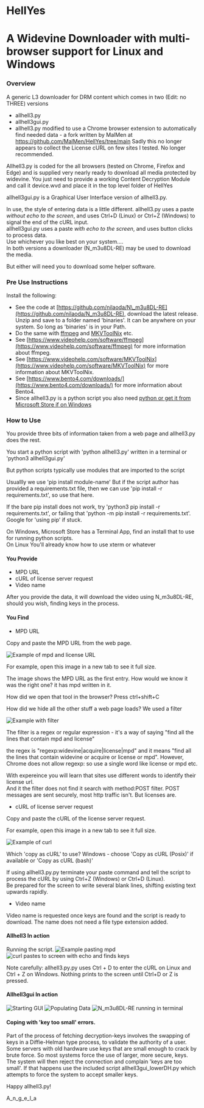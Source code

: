 # HellYes

A Widevine Downloader with multi-browser support for Linux and Windows
======================================================================

### Overview

A generic L3 downloader for DRM content which comes in two (Edit: no THREE) versions

*   allhell3.py
*   allhell3gui.py
*   allhell3.py modified to use a Chrome browser extension to automatically find needed data - a fork written by MalMen at https://github.com/MalMen/HellYes/tree/main  Sadly this no longer appears to collect the License cURL on few sites I tested. No longer recommended.

Allhell3.py is coded for the all browsers (tested on Chrome, Firefox and Edge) and is supplied very nearly ready to download all media protected by widevine.
You just need to provide a working Content Decryption Module and call it device.wvd and place it in the top level folder of HellYes

allhell3gui.py is a Graphical User Interface version of allhell3.py.

  
In use, the style of entering data is a little different. allhell3.py uses a paste _without echo to the screen_, and uses Ctrl+D (Linux) or Ctrl+Z (Windows) to signal the end of the cURL input.  
allhell3gui.py uses a paste _with echo to the screen_, and uses button clicks to process data.  
Use whichever you like best on your system....  
In both versions a downloader (N\_m3u8DL-RE) may be used to download the media.

But either will need you to download some helper software.

### Pre Use Instructions

Install the following:

*   See the code at [https://github.com/nilaoda/N\_m3u8DL-RE](https://github.com/nilaoda/N_m3u8DL-RE), download the latest release. Unzip and save to a folder named 'binaries'. It can be anywhere on your system. So long as 'binaries' is in your Path.
*   Do the same with [ffmpeg](https://www.videohelp.com/software/ffmpeg) and [MKVToolNix](https://www.videohelp.com/software/MKVToolNix) etc.
*   See [https://www.videohelp.com/software/ffmpeg](https://www.videohelp.com/software/ffmpeg) for more information about ffmpeg.
*   See [https://www.videohelp.com/software/MKVToolNix](https://www.videohelp.com/software/MKVToolNix) for more information about MKVToolNix.
*   See [https://www.bento4.com/downloads/](https://www.bento4.com/downloads/) for more information about Bento4.
*   Since allhell3.py is a python script you also need [python or get it from Microsoft Store if on Windows](https://www.python.org/downloads/)

### How to Use

You provide three bits of information taken from a web page and allhell3.py does the rest.

You start a python script with 'python allhell3.py' written in a terminal or 'python3 allhell3gui.py'

But python scripts typically use modules that are imported to the script

Usuallly we use 'pip install module-name' But if the script author has provided a requirements.txt file, then we can use 'pip install -r requirements.txt', so use that here.

If the bare pip install does not work, try 'python3 pip install -r requirements.txt', or failing that 'python -m pip install -r requirements.txt'. Google for 'using pip' if stuck.

On Windows, Microsoft Store has a Terminal App, find an install that to use for running python scripts.  
On Linux You'll already know how to use xterm or whatever

#### You Provide

*   MPD URL
*   cURL of license server request
*   Video name

After you provide the data, it will download the video using N\_m3u8DL-RE, should you wish, finding keys in the process.

#### You Find

*   MPD URL

Copy and paste the MPD URL from the web page.

![Example of mpd and license URL](images/selected_mpd_license.png)

For example, open this image in a new tab to see it full size.

The image shows the MPD URL as the first entry. How would we know it was the right one? it has mpd written in it.

How did we open that tool in the browser? Press ctrl+shift+C

How did we hide all the other stuff a web page loads? We used a filter

![Example with filter](images/filter.png)

The filter is a regex or regular expression - it's a way of saying "find all the lines that contain mpd and license"

the regex is "regexp:widevine|acquire|license|mpd" and it means "find all the lines that contain widevine or acquire or license or mpd". However, Chrome does not allow regexp: so use a single word like license or mpd etc.

With expereince you will learn that sites use different words to identify their license url.  
And it the filter does not find it search with method:POST filter. POST messages are sent securely, most http traffic isn't. But licenses are.

*   cURL of license server request

Copy and paste the cURL of the license server request.

For example, open this image in a new tab to see it full size.

![Example of curl](images/selected_cURL.png)

Which 'copy as cURL' to use? Windows - choose 'Copy as cURL (Posix)' if available or 'Copy as cURL (bash)'

If using allhell3.py.py terminate your paste command and tell the script to process the cURL by using Ctrl+Z (Windows) or Ctrl+D (Linux).  
Be prepared for the screen to write several blank lines, shifting existing text upwards rapidly.

*   Video name

Video name is requested once keys are found and the script is ready to download. The name does not need a file type extension added.

#### Allhell3 In action

Running the script. ![Example pasting mpd](images/enter_mpd.png) ![curl pastes to screen with echo and finds keys](images/keys.png)

Note carefully: allhell3.py.py uses Ctrl + D to enter the cURL on Linux and Ctrl + Z on Windows. Nothing prints to the screen until Ctrl+D or Z is pressed.

#### Allhell3gui In action

![Starting GUI](images/gui2.png) ![Populating Data](images/gui3.png) ![N_m3u8DL-RE running in terminal](images/gui4.png)

#### Coping with 'key too small' errors.

Part of the process of fetching decryption-keys involves the swapping of keys in a Diffie-Helman type process, to validate the authority of a user. Some servers with old hardware use keys that are small enough to crack by brute force. So most systems force the use of larger, more secure, keys.  
The system will then reject the connection and complain 'keys are too small'. If that happens use the included script allhell3gui\_lowerDH.py which attempts to force the system to accept smaller keys.


Happy allhell3.py!  
 
A\_n\_g\_e\_l\_a
